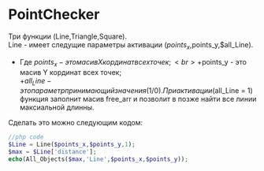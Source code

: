 # PointChecker
Три функции (Line,Triangle,Square). <br>
 Line - имеет следущие параметры активации ($points_x,$points_y,$all_Line). <br>
+ Где $points_x - это масив X кординат всех точек; <br>
+$points_y - это масив Y кординат всех точек; <br>
+$all_Line - это параметр принимающий значения (1/0). При активации ($all_Line = 1) функция заполнит масив free_arr и позволит в позже найти все линии максиальной длинны.

Сделать это можно следующим кодом:

```php
//php code 
$Line = Line($points_x,$points_y,1);
$max = $Line['distance'];
echo(All_Objects($max,'Line',$points_x,$points_y));
```


